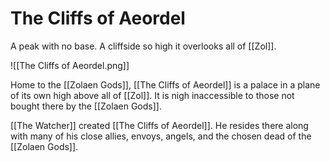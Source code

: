 # The Cliffs of Aeordel
A peak with no base. A cliffside so high it overlooks all of [[Zol]].

![[The Cliffs of Aeordel.png]]

Home to the [[Zolaen Gods]], [[The Cliffs of Aeordel]] is a palace in a plane of its own high above all of [[Zol]]. It is nigh inaccessible to those not bought there by the [[Zolaen Gods]].

[[The Watcher]] created [[The Cliffs of Aeordel]]. He resides there along with many of his close allies, envoys, angels, and the chosen dead of the [[Zolaen Gods]].